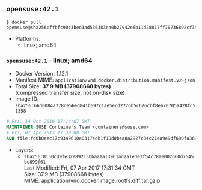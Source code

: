 ## `opensuse:42.1`

```console
$ docker pull opensuse@sha256:ffbfc90c3bed1ad536383ea0b27942e6b11d28817ff70736892cf3da5c57b00a
```

-	Platforms:
	-	linux; amd64

### `opensuse:42.1` - linux; amd64

-	Docker Version: 1.12.1
-	Manifest MIME: `application/vnd.docker.distribution.manifest.v2+json`
-	Total Size: **37.9 MB (37908668 bytes)**  
	(compressed transfer size, not on-disk size)
-	Image ID: `sha256:66d0084a778ce56ed841b697c1ae5ecd2776b5c626cbf8eb70705a428fd51358`

```dockerfile
# Fri, 14 Oct 2016 17:14:07 GMT
MAINTAINER SUSE Containers Team <containers@suse.com>
# Fri, 07 Apr 2017 17:30:08 GMT
ADD file:fd0b0aec17c9349610a0317edb1f10d0bea8a2927c34c21ea9e9df690fa3695b in / 
```

-	Layers:
	-	`sha256:8150cd9fe32e892c5bbaa1a13961ad2a1ede3f54c78ae002660d7645be899f61`  
		Last Modified: Fri, 07 Apr 2017 17:31:34 GMT  
		Size: 37.9 MB (37908668 bytes)  
		MIME: application/vnd.docker.image.rootfs.diff.tar.gzip
